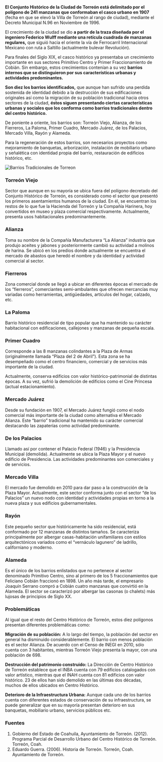 
**El Conjunto Histórico de la Ciudad de Torreón está delimitado por el polígono de 241 manzanas que conformaban el casco urbano en 1907** (fecha en que se elevó la Villa de Torreón al rango de ciudad), mediante el Decreto Municipal N.96 en Noviembre de 1996.

El crecimiento de la ciudad se dio **a partir de la traza diseñada por el ingeniero Federico Wulff mediante una retícula cuadrada de manzanas regulares,** que siguió hacia el oriente la vía de Ferrocarril Internacional Mexicano con ruta a Saltillo (actualmente bulevar Revolución).

Para finales del Siglo XIX, el casco histórico ya presentaba un crecimiento importante en sus sectores Primitivo Centro y Primer Fraccionamiento de Cobián. Sin embargo, estos crecimientos contenían a su vez **barrios internos que se distinguieron por sus características urbanas y actividades predominantes.**

**Son diez los barrios identificados,** que aunque han sufrido una perdida sostenida de identidad debido a la destrucción de sus edificaciones originales así como la migración de su población tradicional hacia otros sectores de la ciudad, **éstos siguen presentando ciertas características urbanas y sociales que los conforma como barrios tradicionales dentro del centro histórico.**

De poniente a oriente, los barrios son: Torreón Viejo, Alianza, de los Fierreros, La Paloma, Primer Cuadro, Mercado Juárez, de los Palacios, Mercado Villa, Rayón y Alameda.

Para la regeneración de estos barrios, son necesarios proyectos como mejoramiento de banquetas, arborización, instalación de mobiliario urbano y señalética con identidad propia del barrio, restauración de edificios histórico, etc.

<img class="img-responsive" src="los-barrios-tradicionales-en-el-centro-historico-de-torreon/barrios-tradicionales-en-torreon.png" alt="Barrios Tradicionales de Torreon">

### Torreón Viejo

Sector que aunque en su mayoría se ubica fuera del polígono decretado del Conjunto Histórico de Torreón, es considerado como el sector que presentó los primeros asentamientos humanos de la ciudad. En él, se encuentran los restos de lo que fue la Hacienda del Torreón y la Compañía Harinera, hoy convertidos en museo y plaza comercial respectivamente. Actualmente, presenta usos habitacionales predominantemente.

### Alianza

Toma su nombre de la Compañía Manufacturera “La Alianza” industria que produjo aceites y jabones y posteriormente cambió su actividad a molinos de harina. Se ubicó en los predios donde actualmente se encuentra el mercado de abastos que heredó el nombre y da identidad y actividad comercial al sector.

### Fierreros

Zona comercial donde se llegó a ubicar en diferentes épocas el mercado de los “fierreros”, comerciantes semi-ambulantes que ofrecen mercancías muy variadas como herramientas, antigüedades, artículos del hogar, calzado, etc.

### La Paloma

Barrio histórico residencial de tipo popular que ha mantenido su carácter habitacional con edificaciones, callejones y manzanas de pequeña escala.

### Primer Cuadro

Corresponde a las 8 manzanas colindantes a la Plaza de Armas (originalmente llamada “Plaza del 2 de Abril”). Esta  zona se ha desempeñado como el centro financiero, comercial y de servicios más importante de la ciudad.

Actualmente, conserva edificios con valor histórico-patrimonial de distintas épocas. A su vez, sufrió la demolición de edificios como el Cine Princesa (actual estacionamiento).

### Mercado Juárez

Desde su fundación en 1907, el Mercado Juárez fungió como el nodo comercial más importante de la ciudad como alternativa el Mercado Alianza. Este “barrio” tradicional ha mantenido su carácter comercial destacando las zapaterías como actividad predominante.

### De los Palacios

Llamado así por contener el Palacio Federal (1946) y la Presidencia Municipal (demolida). Actualmente se ubica la Plaza Mayor y el nuevo edificio de Presidencia. Las actividades predominantes son comerciales y de servicios.

### Mercado Villa

El mercado fue demolido en 2010 para dar paso a la construcción de la Plaza Mayor. Actualmente, este sector conforma junto con el sector “de los Palacios” un nuevo nodo con identidad y actividades propias en torno a la nueva plaza y sus edificios gubernamentales.

### Rayón

Este pequeño sector que históricamente ha sido residencial, está conformado por 12 manzanas de distintos tamaños. Se caracteriza principalmente por albergar casas-habitación unifamiliares con estilos arquitectónicos variados como el “vernáculo lagunero” de ladrillo, californiano y moderno.

### Alameda

Es el único de los barrios enlistados que no pertenece al sector denominado Primitivo Centro, sino al primero de los 5 fraccionamientos que Feliciano Cobián fraccionó en 1898. Un año más tarde, el empresario Joaquín Serrano compró a Cobián cuatro manzanas que convirtió en la Alameda. El sector se caracterizó por albergar las casonas (o chalets) más lujosas de principios de Siglo XX.

### Problemáticas

Al igual que el resto del Centro Histórico de Torreón, estos diez polígonos presentan diferentes problemáticas como:

**Migración de su población:** A lo largo del tiempo, la población del sector en general ha disminuido considerablemente. El barrio con menos población es el sector Alianza. De acuerdo con el Censo de INEGI  en 2010, sólo cuenta con 3 habitantes, mientras Torreón Viejo presenta la mayor, con una población de 698.

**Destrucción del patrimonio construido:** La Dirección de Centro Histórico de Torreón establece que el INBA cuenta con 79 edificios catalogados con valor artístico, mientras que el INAH cuenta con 81 edificios con valor histórico. 23 de ellos han sido demolido en las últimas dos décadas, muchos de ellos ubicados en Centro Histórico.

**Deterioro de la Infraestructura Urbana:** Aunque cada uno de los barrios cuenta con diferentes estados de conservación de su infraestructura, se puede generalizar que en su mayoría presentan deterioro en sus banquetas, mobiliario urbano, servicios públicos etc.

### Fuentes

1. Gobierno del Estado de Coahuila, Ayuntamiento de Torreón. (2012). Programa Parcial de Desarrollo Urbano del Centro Histórico de Torreón. Torreón, Coah.
2. Eduardo Guerra. (2006). Historia de Torreón. Torreón, Coah. Ayuntamiento de Torreón.
